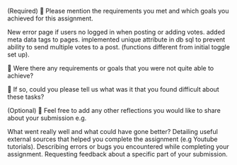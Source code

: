 (Required)
🎯 Please mention the requirements you met and which goals you achieved for this assignment.

New error page if users no logged in when posting or adding votes.
added meta data tags to pages.
implemented unique attribute in db sql to prevent ability to send multiple votes to a post. (functions different from initial toggle set up).

🎯 Were there any requirements or goals that you were not quite able to achieve?

🎯 If so, could you please tell us what was it that you found difficult about these tasks?

(Optional)
🏹 Feel free to add any other reflections you would like to share about your submission e.g.

What went really well and what could have gone better?
Detailing useful external sources that helped you complete the assignment (e.g Youtube tutorials).
Describing errors or bugs you encountered while completing your assignment.
Requesting feedback about a specific part of your submission.
